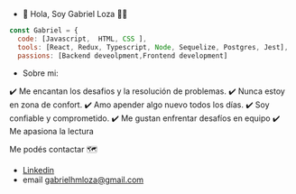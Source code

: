 


- 👋 Hola, Soy Gabriel Loza :technologist:


```js
const Gabriel = {
  code: [Javascript,  HTML, CSS ],
  tools: [React, Redux, Typescript, Node, Sequelize, Postgres, Jest],
  passions: [Backend deveolpment,Frontend development]
```  
- Sobre mi: 

✔️ Me encantan los desafios y la resolución de problemas. 
✔️ Nunca estoy en zona de confort. 
✔️ Amo apender algo nuevo todos los días.
✔️ Soy confiable y comprometido.
✔️ Me gustan enfrentar desafíos en equipo
✔️ Me apasiona la lectura

Me podés contactar :world_map:
- [Linkedin](https://www.linkedin.com/in/gabrielhmloza/)
- email gabrielhmloza@gmail.com
